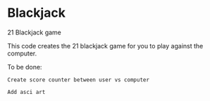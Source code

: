 # Blackjack
21 Blackjack game 

This code creates the 21 blackjack game for you to play against the computer.

To be done:     

    Create score counter between user vs computer 
    
    Add asci art

